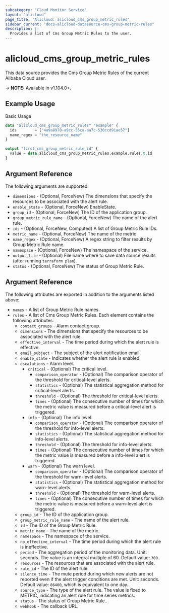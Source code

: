 ```yaml
---
subcategory: "Cloud Monitor Service"
layout: "alicloud"
page_title: "Alicloud: alicloud_cms_group_metric_rules"
sidebar_current: "docs-alicloud-datasource-cms-group-metric-rules"
description: |-
  Provides a list of Cms Group Metric Rules to the user.
---
```


# alicloud\_cms\_group\_metric\_rules

This data source provides the Cms Group Metric Rules of the current Alibaba Cloud user.

-> **NOTE:** Available in v1.104.0+.

## Example Usage

Basic Usage

```terraform
data "alicloud_cms_group_metric_rules" "example" {
  ids        = ["4a9a8978-a9cc-55ca-aa7c-530ccd91ae57"]
  name_regex = "the_resource_name"
}

output "first_cms_group_metric_rule_id" {
  value = data.alicloud_cms_group_metric_rules.example.rules.0.id
}
```

## Argument Reference

The following arguments are supported:

* `dimensions` - (Optional, ForceNew) The dimensions that specify the resources to be associated with the alert rule.
* `enable_state` - (Optional, ForceNew) EnableState.
* `group_id` - (Optional, ForceNew) The ID of the application group.
* `group_metric_rule_name` - (Optional, ForceNew) The name of the alert rule.
* `ids` - (Optional, ForceNew, Computed)  A list of Group Metric Rule IDs.
* `metric_name` - (Optional, ForceNew) The name of the metric.
* `name_regex` - (Optional, ForceNew) A regex string to filter results by Group Metric Rule name.
* `namespace` - (Optional, ForceNew) The namespace of the service.
* `output_file` - (Optional) File name where to save data source results (after running `terraform plan`).
* `status` - (Optional, ForceNew) The status of Group Metric Rule.

## Argument Reference

The following attributes are exported in addition to the arguments listed above:

* `names` - A list of Group Metric Rule names.
* `rules` - A list of Cms Group Metric Rules. Each element contains the following attributes:
	* `contact_groups` - Alarm contact group.
	* `dimensions` - The dimensions that specify the resources to be associated with the alert rule.
	* `effective_interval` - The time period during which the alert rule is effective.
	* `email_subject` - The subject of the alert notification email.
	* `enable_state` - Indicates whether the alert rule is enabled.
	* `escalations` - Alarm level.
        * `critical` - (Optional) The critical level.
            * `comparison_operator` - (Optional) The comparison operator of the threshold for critical-level alerts.                                         
            * `statistics` - (Optional) The statistical aggregation method for critical-level alerts.                                
            * `threshold` - (Optional) The threshold for critical-level alerts.
            * `times` - (Optional) The consecutive number of times for which the metric value is measured before a critical-level alert is triggered.  
        * `info` - (Optional) The info level.
            * `comparison_operator` - (Optional) The comparison operator of the threshold for info-level alerts.                                         
            * `statistics` - (Optional) The statistical aggregation method for info-level alerts.                                
            * `threshold` - (Optional) The threshold for info-level alerts.
            * `times` - (Optional) The consecutive number of times for which the metric value is measured before a info-level alert is triggered.
        * `warn` - (Optional) The warn level.
            * `comparison_operator` - (Optional) The comparison operator of the threshold for warn-level alerts.                                         
            * `statistics` - (Optional) The statistical aggregation method for warn-level alerts.                                
            * `threshold` - (Optional) The threshold for warn-level alerts.
            * `times` - (Optional) The consecutive number of times for which the metric value is measured before a warn-level alert is triggered.
	* `group_id` - The ID of the application group.
	* `group_metric_rule_name` - The name of the alert rule.
	* `id` - The ID of the Group Metric Rule.
	* `metric_name` - The name of the metric.
	* `namespace` - The namespace of the service.
	* `no_effective_interval` - The time period during which the alert rule is ineffective.
	* `period` - The aggregation period of the monitoring data. Unit: seconds. The value is an integral multiple of 60. Default value: `300`.
	* `resources` - The resources that are associated with the alert rule.
	* `rule_id` - The ID of the alert rule.
	* `silence_time` - The mute period during which new alerts are not reported even if the alert trigger conditions are met. Unit: seconds. Default value: `86400`, which is equivalent to one day.
	* `source_type` - The type of the alert rule. The value is fixed to METRIC, indicating an alert rule for time series metrics.
	* `status` - The status of Group Metric Rule..
	* `webhook` -  The callback URL.
